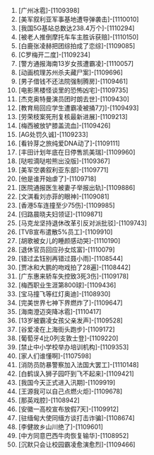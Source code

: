 
1. [广州冰雹]-[1109398]
1. [美军叙利亚军事基地遭导弹袭击]-[1110010]
1. [我国5G基站总数达238.4万个]-[1110294]
1. [被老人推倒摩托车车主胜诉获赔]-[1110150]
1. [白鹿张凌赫把团综拍成了恋综]-[1109085]
1. [C罗梅开二度]-[1109234]
1. [警方通报海南13岁女孩遭霸凌]-[1110057]
1. [动画梳理苏州杀夫藏尸案]-[1109696]
1. [男子借钱不还法院强制腾房]-[1109461]
1. [电影黑楼怪谈里的恐怖凶宅]-[1109735]
1. [杰克奥特曼演员团时朗去世]-[1109430]
1. [教育局回应学生遭霸凌被捅7刀]-[1109493]
1. [劳荣枝案死刑复核最新进展]-[1109213]
1. [梅西被放铲膝盖流血]-[1109426]
1. [AG处罚久诚]-[1109233]
1. [看铃芽之旅纯爱DNA动了]-[1109111]
1. [丰田计划年底在日停售凯美瑞]-[1109960]
1. [哒啦滴哒啦熊出没版]-[1109367]
1. [美军空袭叙利亚东部]-[1109771]
1. [他是谁开始虐了]-[1109718]
1. [医院通报医生被妻子举报出轨]-[1109886]
1. [文淇看刘亦菲的眼神]-[1109081]
1. [香港5车连撞至少75伤]-[1109985]
1. [归路晨晓夫妇领证]-[1109871]
1. [马克龙坚持退休改革引反对派批驳]-[1109743]
1. [TVB宣布遣散5%员工]-[1109910]
1. [胡歌被女儿的睡颜感动哭]-[1110190]
1. [退休官员回应孙女炫富]-[1110079]
1. [错过孟钰别再错过聂小雨]-[1108544]
1. [贾冰和大鹏的吻戏拍了28遍]-[1108442]
1. [广东惠来轿车失控致3死3伤]-[1109178]
1. [梅西职业生涯第800球]-[1109436]
1. [宝马撞飞等红灯奥迪]-[1108930]
1. [完美世界七神下界燃炸了]-[1109647]
1. [海南澄迈突降冰雹]-[1110417]
1. [13岁被霸凌女孩父亲发声]-[1109528]
1. [谷爱凌在上海街头跑步]-[1109172]
1. [葡萄牙4比0列支敦士登]-[1109220]
1. [禁止中小学校举办培训机构]-[1109353]
1. [家人们谁懂啊]-[1107598]
1. [消防员防暴警察加入法国大罢工]-[1110148]
1. [白鹤误入狮子园吓到飞不起来]-[1109421]
1. [我国今天正式进入汛期]-[1109919]
1. [王源我可以自己点燃火炬]-[1109678]
1. [那英戏腔]-[1108942]
1. [安徽一高校宣布放假7天]-[1109912]
1. [驻缅甸大使同缅方谈打击诈骗]-[1108674]
1. [李健故乡山川绝了]-[1109601]
1. [中方同意巴西牛肉恢复输华]-[1108952]
1. [沉默只会让校园霸凌愈演愈烈]-[1109466]
